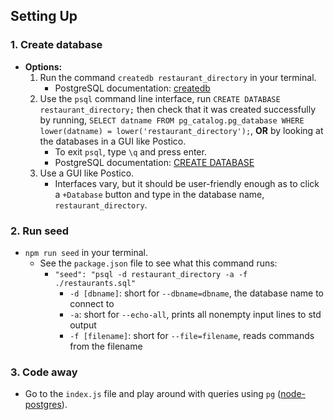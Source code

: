 ## **Setting Up**

### **1. Create database**
- **Options:**
  1. Run the command `createdb restaurant_directory` in your terminal.
      - PostgreSQL documentation: [createdb](https://www.postgresql.org/docs/9.1/app-createdb.html)
  2. Use the `psql` command line interface, run `CREATE DATABASE restaurant_directory;` then check that it was created successfully by running, `SELECT datname FROM pg_catalog.pg_database WHERE lower(datname) = lower('restaurant_directory');`, **OR** by looking at the databases in a GUI like Postico.
      - To exit `psql`, type `\q` and press enter.
      - PostgreSQL documentation: [CREATE DATABASE](https://www.postgresql.org/docs/9.0/sql-createdatabase.html)
  3. Use a GUI like Postico.
      - Interfaces vary, but it should be user-friendly enough as to click a `+Database` button and type in the database name, `restaurant_directory`.

### **2. Run seed**
- `npm run seed` in your terminal.
  - See the `package.json` file to see what this command runs:
    - `"seed": "psql -d restaurant_directory -a -f ./restaurants.sql"`
      - `-d [dbname]`: short for `--dbname=dbname`, the database name to connect to
      - `-a`: short for `--echo-all`, prints all nonempty input lines to std output
      - `-f [filename]`: short for `--file=filename`, reads commands from the filename

### **3. Code away**
- Go to the `index.js` file and play around with queries using `pg` ([node-postgres](https://node-postgres.com/)).
